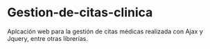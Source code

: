 # Gestion-de-citas-clinica
Aplcación web para la gestión de citas médicas realizada con Ajax y Jquery, entre otras librerías.
